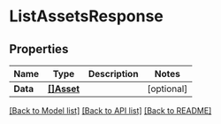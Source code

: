 # ListAssetsResponse

## Properties
Name | Type | Description | Notes
------------ | ------------- | ------------- | -------------
**Data** | [**[]Asset**](Asset.md) |  | [optional] 

[[Back to Model list]](../README.md#documentation-for-models) [[Back to API list]](../README.md#documentation-for-api-endpoints) [[Back to README]](../README.md)



